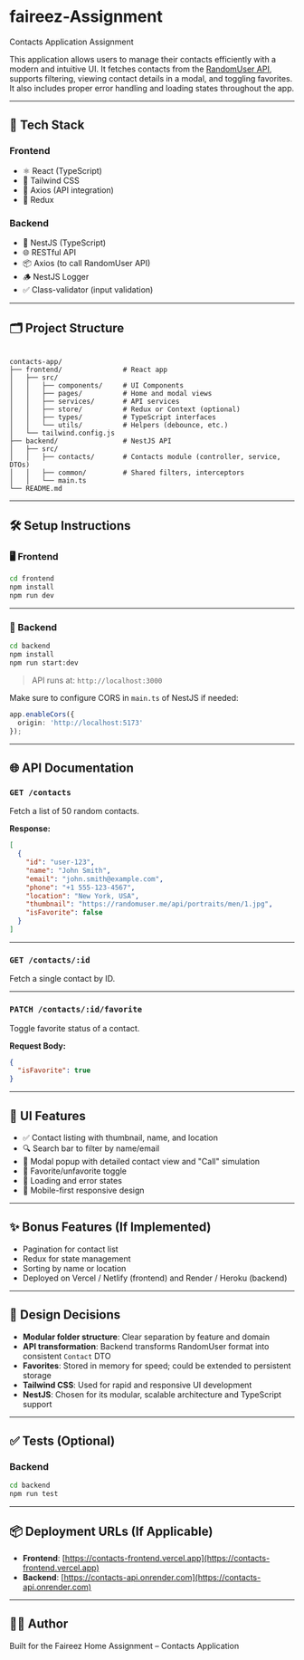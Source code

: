 # faireez-Assignment
Contacts Application Assignment

This application allows users to manage their contacts efficiently with a modern and intuitive UI. It fetches contacts from the [RandomUser API](https://randomuser.me/), supports filtering, viewing contact details in a modal, and toggling favorites. It also includes proper error handling and loading states throughout the app.

---

## 🧱 Tech Stack

### Frontend
- ⚛️ React (TypeScript)
- 💨 Tailwind CSS
- 🔄 Axios (API integration)
- 🧠 Redux 

### Backend
- 🧭 NestJS (TypeScript)
- 🌐 RESTful API
- 📦 Axios (to call RandomUser API)
- 🪵 NestJS Logger
- ✅ Class-validator (input validation)

---

## 🗂️ Project Structure

```

contacts-app/
├── frontend/               # React app
│   ├── src/
│   │   ├── components/     # UI Components
│   │   ├── pages/          # Home and modal views
│   │   ├── services/       # API services
│   │   ├── store/          # Redux or Context (optional)
│   │   ├── types/          # TypeScript interfaces
│   │   └── utils/          # Helpers (debounce, etc.)
│   └── tailwind.config.js
├── backend/                # NestJS API
│   ├── src/
│   │   ├── contacts/       # Contacts module (controller, service, DTOs)
│   │   ├── common/         # Shared filters, interceptors
│   │   └── main.ts
└── README.md

````

---

## 🛠️ Setup Instructions

### 🖥️ Frontend

```bash
cd frontend
npm install
npm run dev
````

---

### 🧪 Backend

```bash
cd backend
npm install
npm run start:dev
```

> API runs at: `http://localhost:3000`

Make sure to configure CORS in `main.ts` of NestJS if needed:

```ts
app.enableCors({
  origin: 'http://localhost:5173'
});
```
---

## 🌐 API Documentation

### `GET /contacts`

Fetch a list of 50 random contacts.

**Response:**

```json
[
  {
    "id": "user-123",
    "name": "John Smith",
    "email": "john.smith@example.com",
    "phone": "+1 555-123-4567",
    "location": "New York, USA",
    "thumbnail": "https://randomuser.me/api/portraits/men/1.jpg",
    "isFavorite": false
  }
]
```

---

### `GET /contacts/:id`

Fetch a single contact by ID.

---

### `PATCH /contacts/:id/favorite`

Toggle favorite status of a contact.

**Request Body:**

```json
{
  "isFavorite": true
}
```

---

## 🎨 UI Features

* ✅ Contact listing with thumbnail, name, and location
* 🔍 Search bar to filter by name/email
* 📱 Modal popup with detailed contact view and "Call" simulation
* 🌟 Favorite/unfavorite toggle
* 🔁 Loading and error states
* 📱 Mobile-first responsive design

---

## ✨ Bonus Features (If Implemented)

* Pagination for contact list
* Redux for state management
* Sorting by name or location
* Deployed on Vercel / Netlify (frontend) and Render / Heroku (backend)

---

## 🧠 Design Decisions

* **Modular folder structure**: Clear separation by feature and domain
* **API transformation**: Backend transforms RandomUser format into consistent `Contact` DTO
* **Favorites**: Stored in memory for speed; could be extended to persistent storage
* **Tailwind CSS**: Used for rapid and responsive UI development
* **NestJS**: Chosen for its modular, scalable architecture and TypeScript support

---

## ✅ Tests (Optional)

### Backend

```bash
cd backend
npm run test
```

---

## 📦 Deployment URLs (If Applicable)

* **Frontend**: [https://contacts-frontend.vercel.app](https://contacts-frontend.vercel.app)
* **Backend**: [https://contacts-api.onrender.com](https://contacts-api.onrender.com)

---

## 🧑‍💻 Author

Built for the Faireez Home Assignment – Contacts Application
